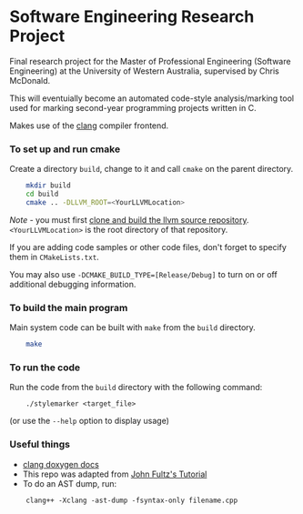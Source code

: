 # Software Engineering Research Project
Final research project for the Master of Professional Engineering (Software Engineering) at the University of Western Australia, supervised by Chris McDonald.

This will eventuially become an automated code-style analysis/marking tool used for marking second-year programming projects written in C.

Makes use of the [clang](https://clang.llvm.org/) compiler frontend.

### To set up and run cmake
Create a directory `build`, change to it and call `cmake` on the parent directory.
```bash
    mkdir build
    cd build
    cmake .. -DLLVM_ROOT=<YourLLVMLocation>
```
*Note* - you must first [clone and build the llvm source repository](https://clang.llvm.org/get_started.html "Getting Started with Clang"). `<YourLLVMLocation>` is the root directory of that repository.

If you are adding code samples or other code files, don't forget to specify them in `CMakeLists.txt`.


You may also use `-DCMAKE_BUILD_TYPE=[Release/Debug]` to turn on or off additional debugging information.

### To build the main program
Main system code can be built with `make` from the `build` directory.
```bash
    make
```

### To run the code
Run the code from the `build` directory with the following command:
```
    ./stylemarker <target_file>
```
(or use the `--help` option to display usage)

### Useful things
- [clang doxygen docs](https://clang.llvm.org/doxygen/index.html)
- This repo was adapted from [John Fultz's Tutorial](https://github.com/jfultz/libtooling_step_by_step)
- To do an AST dump, run:

````
    clang++ -Xclang -ast-dump -fsyntax-only filename.cpp
````
